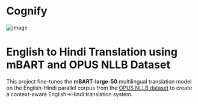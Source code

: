 # Cognify

![image](https://github.com/user-attachments/assets/d400b503-9c9c-4ebb-a6c6-cab525450d88)
# English to Hindi Translation using mBART and OPUS NLLB Dataset

This project fine-tunes the **mBART-large-50** multilingual translation model on the English-Hindi parallel corpus from the [OPUS NLLB dataset](https://object.pouta.csc.fi/OPUS-NLLB/v1/xml/en-hi.xml.gz) to create a context-aware English→Hindi translation system.


